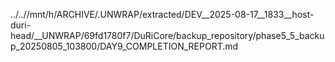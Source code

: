 ../..//mnt/h/ARCHIVE/.UNWRAP/extracted/DEV__2025-08-17__1833__host-duri-head/__UNWRAP/69fd1780f7/DuRiCore/backup_repository/phase5_5_backup_20250805_103800/DAY9_COMPLETION_REPORT.md